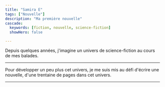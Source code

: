 ```yaml
---
title: "Samira E"
tags: ["Nouvelle"]
description: "Ma première nouvelle"
cascade:
  keywords: [fiction, nouvelle, science-fiction]
  showHero: false

---
```


Depuis quelques années, j'imagine un univers de 
science-fiction au cours de mes balades.

---

Pour développer un peu plus cet univers,
je me suis mis au défi d'écrire une nouvelle, d'une trentaine de pages
dans cet univers.

---

